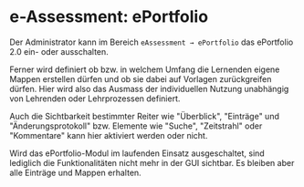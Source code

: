 # e-Assessment: ePortfolio

Der Administrator kann im Bereich `eAssessment → ePortfolio` das ePortfolio 2.0 ein- oder ausschalten.

Ferner wird definiert ob bzw. in welchem Umfang die Lernenden eigene Mappen erstellen dürfen und ob sie dabei auf Vorlagen zurückgreifen dürfen. Hier wird also das Ausmass der individuellen Nutzung unabhängig von Lehrenden oder Lehrprozessen definiert.

Auch die Sichtbarkeit bestimmter Reiter wie "Überblick", "Einträge" und "Änderungsprotokoll" bzw. Elemente wie "Suche", "Zeitstrahl" oder "Kommentare" kann hier aktiviert werden oder nicht.

Wird das ePortfolio-Modul im laufenden Einsatz ausgeschaltet, sind lediglich die Funktionalitäten nicht mehr in der GUI sichtbar. Es bleiben aber alle Einträge und Mappen erhalten.

